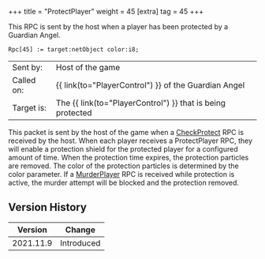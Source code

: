 +++
title = "ProtectPlayer"
weight = 45
[extra]
tag = 45
+++

This RPC is sent by the host when a player has been protected by a Guardian Angel.

<!-- more -->

```
Rpc[45] := target:netObject color:i8;
```

|            |                                           |
| ---------- | ----------------------------------------- |
| Sent by:   | Host of the game                          |
| Called on: | {{ link(to="PlayerControl") }} of the Guardian Angel       |
| Target is: | The {{ link(to="PlayerControl") }} that is being protected |

This packet is sent by the host of the game when a [CheckProtect](@/networking/rpc/48_checkprotect.md) RPC is received by the host. When each player receives a ProtectPlayer RPC, they will enable a protection shield for the protected player for a configured amount of time. When the protection time expires, the protection particles are removed. The color of the protection particles is determined by the color parameter. If a [MurderPlayer](@/networking/rpc/12_murderplayer.md) RPC is received while protection is active, the murder attempt will be blocked and the protection removed.

## Version History

| Version   | Change     |
| --------- | ---------- |
| 2021.11.9 | Introduced |

